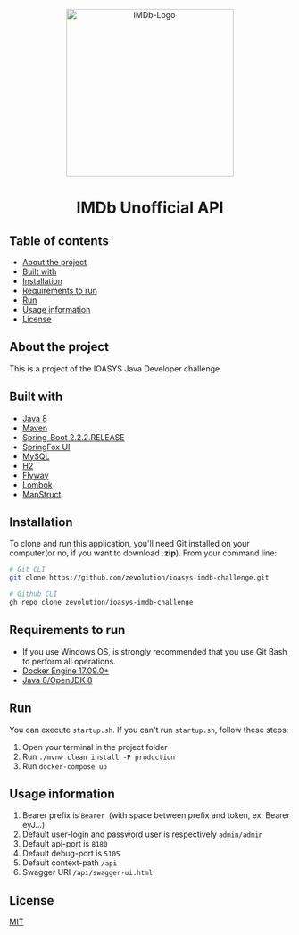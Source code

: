 <p align="center">
<!-- <img src="https://user-images.githubusercontent.com/83651723/122707926-6682a300-d231-11eb-9eba-7c541c76db48.png" alt="IMDb-Logo" width="350"> -->
<img src="https://user-images.githubusercontent.com/83651723/122708118-caa56700-d231-11eb-860b-312649ce0559.png" alt="IMDb-Logo" width="300">
<h1 align="center">IMDb Unofficial API</h1>

## Table of contents
- [About the project](#about-the-project)
- [Built with](#built-with)
- [Installation](#installation)
- [Requirements to run](#requirements-to-run)
- [Run](#run)
- [Usage information](#usage-information)
- [License](#license)

## About the project
This is a project of the IOASYS Java Developer challenge.

## Built with
* [Java 8](https://java.com/en/download/help/java8.html)
* [Maven](https://maven.apache.org/)
* [Spring-Boot 2.2.2.RELEASE](https://docs.spring.io/spring-boot/docs/2.2.2.RELEASE/reference/htmlsingle/)
* [SpringFox UI](https://springfox.github.io/springfox/docs/2.9.2/)
* [MySQL](https://dev.mysql.com/doc/relnotes/mysql/5.7/en/news-5-7-34.html)
* [H2](https://www.h2database.com/html/main.html)
* [Flyway](https://flywaydb.org/)
* [Lombok](https://projectlombok.org/)
* [MapStruct](https://mapstruct.org/documentation/stable/reference/html/)

## Installation

To clone and run this application, you'll need Git installed on your computer(or no, if you want to download **.zip**). From your command line:
```bash
# Git CLI
git clone https://github.com/zevolution/ioasys-imdb-challenge.git

# Github CLI
gh repo clone zevolution/ioasys-imdb-challenge
```

## Requirements to run
* If you use Windows OS, is strongly recommended that you use Git Bash to perform all operations.
* [Docker Engine 17.09.0+](https://www.docker.com/get-started)
* [Java 8/OpenJDK 8](https://www.java.com/pt-BR/download/help/java8_pt-br.html)

## Run
You can execute `startup.sh`. If you can't run `startup.sh`, follow these steps:
1. Open your terminal in the project folder
2. Run `./mvnw clean install -P production`
3. Run `docker-compose up`

## Usage information
1. Bearer prefix is `Bearer `(with space between prefix and token, ex: Bearer eyJ...)
2. Default user-login and password user is respectively `admin/admin`
3. Default api-port is `8180`
4. Default debug-port is `5105`
5. Default context-path `/api`
6. Swagger URI `/api/swagger-ui.html`

## License
[MIT](https://choosealicense.com/licenses/mit/)